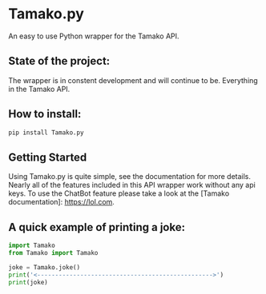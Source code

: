 # Tamako.py
An easy to use Python wrapper for the Tamako API.

## State of the project:
The wrapper is in constent development and will continue to be. Everything in the Tamako API.

## How to install:
```py
pip install Tamako.py
```

## Getting Started
Using Tamako.py is quite simple, see the documentation for more details. Nearly all of the features included in this API wrapper work without any api keys. To use the ChatBot feature please take a look at the [Tamako documentation]: https://lol.com.

## A quick example of printing a joke:

```py
import Tamako
from Tamako import Tamako

joke = Tamako.joke()
print('<------------------------------------------------->')
print(joke)
```
